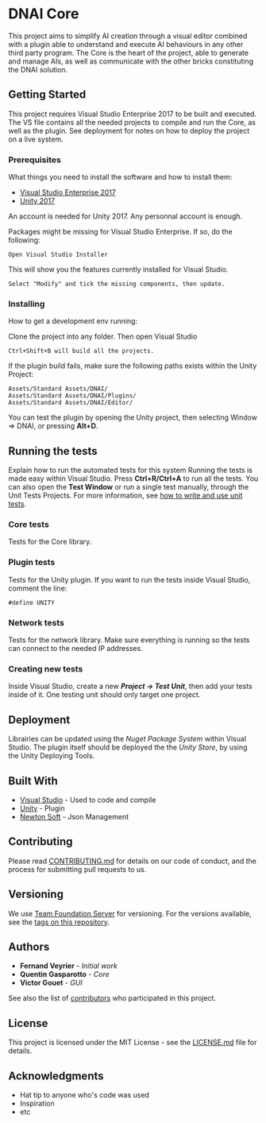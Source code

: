 # DNAI Core

This project aims to simplify AI creation through a visual editor combined with a plugin able to understand and execute AI behaviours in any other third party program.
The Core is the heart of the project, able to generate and manage AIs, as well as communicate with the other bricks constituting the DNAI solution.

## Getting Started

This project requires Visual Studio Enterprise 2017 to be built and executed. The VS file contains all the needed projects to compile and run the Core, as well as the plugin.
See deployment for notes on how to deploy the project on a live system.

### Prerequisites

What things you need to install the software and how to install them:

- [Visual Studio Enterprise 2017](https://duly-eip.visualstudio.com/Duly?line=15&lineStyle=plain&lineEnd=15&lineStartColumn=3&lineEndColumn=32)
- [Unity 2017](https://unity3d.com/)

An account is needed for Unity 2017. Any personnal account is enough.

Packages might be missing for Visual Studio Enterprise. If so, do the following:
```
Open Visual Studio Installer
```
This will show you the features currently installed for Visual Studio.
```
Select "Modify" and tick the missing components, then update.
```

### Installing

How to get a development env running:

Clone the project into any folder. Then open Visual Studio

```
Ctrl+Shift+B will build all the projects.
```

If the plugin build fails, make sure the following paths exists within the Unity Project:
```
Assets/Standard Assets/DNAI/
Assets/Standard Assets/DNAI/Plugins/
Assets/Standard Assets/DNAI/Editor/
```

You can test the plugin by opening the Unity project, then selecting Window => DNAI, or pressing **Alt+D**.

## Running the tests

Explain how to run the automated tests for this system
Running the tests is made easy within Visual Studio. Press **Ctrl+R/Ctrl+A** to run all the tests.
You can also open the **Test Window** or run a single test manually, through the Unit Tests Projects. For more information, see [how to write and use unit tests](https://msdn.microsoft.com/en-us/library/hh694602.aspx).

### Core tests

Tests for the Core library.

### Plugin tests

Tests for the Unity plugin. If you want to run the tests inside Visual Studio, comment the line:

```
#define UNITY
```

### Network tests

Tests for the network library. Make sure everything is running so the tests can connect to the needed IP addresses.

### Creating new tests

Inside Visual Studio, create a new ***Project -> Test Unit***, then add your tests inside of it. One testing unit should only target one project.

## Deployment

Librairies can be updated using the *Nuget Package System* within Visual Studio. The plugin itself should be deployed the the *Unity Store*, by using the Unity Deploying Tools.

## Built With

* [Visual Studio](http://www.dropwizard.io/1.0.2/docs/) - Used to code and compile
* [Unity](https://maven.apache.org/) - Plugin
* [Newton Soft](https://rometools.github.io/rome/) - Json Management

## Contributing

Please read [CONTRIBUTING.md](https://gist.github.com/PurpleBooth/b24679402957c63ec426) for details on our code of conduct, and the process for submitting pull requests to us.

## Versioning

We use [Team Foundation Server](https://www.visualstudio.com/team-services/) for versioning. For the versions available, see the [tags on this repository](https://github.com/your/project/tags). 

## Authors

* **Fernand Veyrier** - *Initial work*
* **Quentin Gasparotto** - *Core*
* **Victor Gouet** - *GUI*

See also the list of [contributors](https://github.com/your/project/contributors) who participated in this project.

## License

This project is licensed under the MIT License - see the [LICENSE.md](LICENSE.md) file for details.

## Acknowledgments

* Hat tip to anyone who's code was used
* Inspiration
* etc
